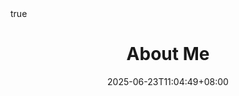 ---
title: "About Me"
date: 2025-06-23T11:04:49+08:00
draft: false
description: "About Laurance Lin"
images: [""]

lightgallery: true

math:
  enable: true
---